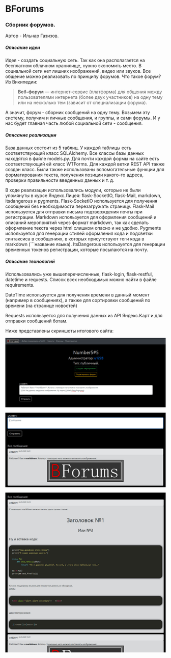 # BForums

### Сборник форумов.

Автор - Ильнар Газизов.

##### Описание идеи

Идея - создать социальную сеть. Так как она располагается на бесплатном облачном хранилище, нужно экономить место. В социальной сети нет лишних изображений, видео или звуков. Все общение можно реализовать по принципу форумов. Что такое форум? Из Википедии:

> **Веб-форум** — интернет-сервис (платформа) для общения между пользователями интернета (более двух участников) на одну тему или на несколько тем (зависит от специализации форума).

А значит, форум - сборник сообщений на одну тему. Возьмем эту систему, получим и личные сообщения, и группы, и сами форумы. И у нас будет главная часть любой социальной сети - сообщения. 

##### Описание реализации

База данных состоит из 5 таблиц. У каждой таблицы есть соответствующий класс SQLAlchemy. Все классы базы данных находятся в файле models.py. Для почти каждой формы на сайте есть соответствующий ей класс WTForms. Для каждой ветки REST API также создан класс. Были также использованы вспомогательные функции для форматирования текста, получения позиции какого-то адреса, проверки правильности введенных данных и т. д.

В ходе реализации использовались модули, которые не были упомянуты в курсе Яндекс.Лицея: flask-SocketIO, flask-Mail, markdown, itsdangerous и pygments. Flask-SocketIO используется для получения сообщений без необходимости перезагружать страницу. Flask-Mail используется для отправки письма подтверждения почты при регистрации. Markdown используется для оформления сообщений и описаний мероприятий через формат markdown, так как сделать оформление текста через html слишком опасно и не удобно. Pygments используется для генерации стилей оформления кода и подсветки синтаксиса в сообщениях, в которых присутствуют теги кода в markdown (```название языка). ItsDangerous используется для генерации временных токенов регистрации, которые посылаются на почту.

##### Описание технологий

Использовались уже вышеперечисленные, flask-login, flask-restful, datetime и requests. Список всех необходимых можно найти в файле requirements. 

DateTime используется для получения времени в данный момент (например в сообщениях), а также для сортировки сообщений по времени (на странице новостей)

Requests используется для получения данных из API Яндекс.Карт и для отправки сообщений ботам. 



Ниже представлены скриншоты итогового сайта:

![screen1](useless_files/screen1.jpg "Страница форума")

![screen2](useless_files/screen2.jpg "Сообщение в форуме")

![screen3](useless_files/screen3.jpg "Форматирование сообщений")